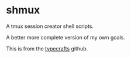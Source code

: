 # shmux
A tmux session creator shell scripts.

A better more complete version of my own goals. 

This is from the [typecrafts](https://github.com/typecraft-dev/shmux) github. 
